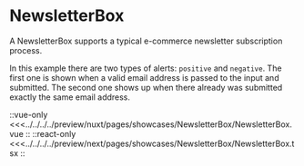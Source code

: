 # NewsletterBox

A NewsletterBox supports a typical e-commerce newsletter subscription process.

In this example there are two types of alerts: `positive` and `negative`. The first one is shown when a valid email address is passed to the input and submitted. The second one shows up when there already was submitted exactly the same email address.

<Showcase showcase-name="NewsletterBox/NewsletterBox" style="min-height:340px">

::vue-only
<<<../../../../preview/nuxt/pages/showcases/NewsletterBox/NewsletterBox.vue
::
::react-only
<<<../../../../preview/next/pages/showcases/NewsletterBox/NewsletterBox.tsx
::

</Showcase>
